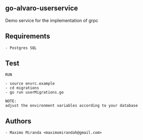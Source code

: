 ## go-alvaro-userservice

Demo service for the implementation of grpc

## Requirements

```
- Postgres SQL

```

## Test

```ssh
RUN

- source envrc.example
- cd migrations
- go run userMigrations.go

NOTE: 
adjust the environment variables according to your database

```

## Authors

```
- Maximo Miranda <maximomirandah@gmail.com>

```